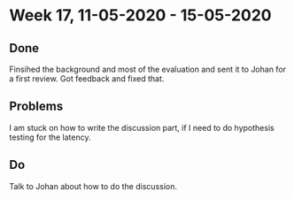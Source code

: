 # Week 17, 11-05-2020 - 15-05-2020
## Done
Finsihed the background and most of the evaluation and sent it to Johan for a first review. Got feedback and fixed that.
## Problems
I am stuck on how to write the discussion part, if I need to do hypothesis testing for the latency.
## Do
Talk to Johan about how to do the discussion.